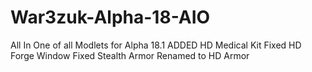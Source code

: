 # War3zuk-Alpha-18-AIO
All In One of all Modlets for Alpha 18.1
ADDED HD Medical Kit
Fixed HD Forge Window
Fixed Stealth Armor Renamed to HD Armor
